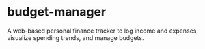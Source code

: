 # budget-manager
A web-based personal finance tracker to log income and expenses, visualize spending trends, and manage budgets.
